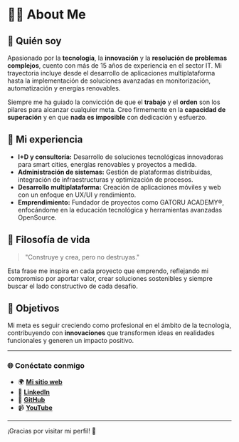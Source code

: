 # 👨‍💻 About Me

## 🌟 Quién soy
Apasionado por la **tecnología**, la **innovación** y la **resolución de problemas complejos**, cuento con más de 15 años de experiencia en el sector IT. Mi trayectoria incluye desde el desarrollo de aplicaciones multiplataforma hasta la implementación de soluciones avanzadas en monitorización, automatización y energías renovables.

Siempre me ha guiado la convicción de que el **trabajo** y el **orden** son los pilares para alcanzar cualquier meta. Creo firmemente en la **capacidad de superación** y en que **nada es imposible** con dedicación y esfuerzo.

## 🚀 Mi experiencia
- **I+D y consultoría:** Desarrollo de soluciones tecnológicas innovadoras para smart cities, energías renovables y proyectos a medida.
- **Administración de sistemas:** Gestión de plataformas distribuidas, integración de infraestructuras y optimización de procesos.
- **Desarrollo multiplataforma:** Creación de aplicaciones móviles y web con un enfoque en UX/UI y rendimiento.
- **Emprendimiento:** Fundador de proyectos como GATORU ACADEMY®, enfocándome en la educación tecnológica y herramientas avanzadas OpenSource.

## 🧠 Filosofía de vida
> "Construye y crea, pero no destruyas."

Esta frase me inspira en cada proyecto que emprendo, reflejando mi compromiso por aportar valor, crear soluciones sostenibles y siempre buscar el lado constructivo de cada desafío.

## 🎯 Objetivos
Mi meta es seguir creciendo como profesional en el ámbito de la tecnología, contribuyendo con **innovaciones** que transformen ideas en realidades funcionales y generen un impacto positivo.

---

### 🌐 Conéctate conmigo
- 🌍 [**Mi sitio web**](https://rubengameztorrijos.com)
- 💼 [**LinkedIn**](https://linkedin.com/in/rubengameztorrijos)
- 👾 [**GitHub**](https://github.com/RubenGamezTorrijos)
- 📹 [**YouTube**](https://youtube.com/@RubenGamezTorrijos)

---

¡Gracias por visitar mi perfil! 🚀
